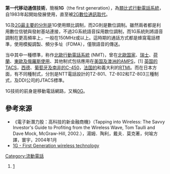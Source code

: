 **第一代移动通信技術**，簡稱**1G**（the first
generation），為[類比式行動電話系統](../Page/類比式行動電話.md "wikilink")，自1983年起開始發展使用，直至被[2G數位通訊取代](../Page/2G.md "wikilink")。

1G及[2G最主要的分別是](../Page/2G.md "wikilink")1G使用類比調制，而2G則是數位調制。雖然兩者都是利用數位信號與發射基站連接，不過2G系統語音採用数位調制，而1G系統則將語音調制在更高頻率上，一般在150MHz或以上。這時期的通話方式都是蜂窩電話標準，使用模擬調製、頻分多址（FDMA），僅限語音的傳送。

当中其中一種標準，称作[北歐行動電話系統](../Page/北歐行動電話系統.md "wikilink")
(NMT)，曾在[北歐国家](../Page/北歐国家.md "wikilink")、[瑞士](../Page/瑞士.md "wikilink")、[荷蘭](../Page/荷蘭.md "wikilink")、[東歐及](../Page/東歐.md "wikilink")[俄羅斯使用](../Page/俄羅斯.md "wikilink")、其他制式包括應用在[美国及](../Page/美国.md "wikilink")[澳洲的AMPS](../Page/澳洲.md "wikilink")，\[1\]
[英国的](../Page/英国.md "wikilink")[TACS](../Page/TACS.md "wikilink")，[西德](../Page/西德.md "wikilink")、[葡萄牙及南非的](../Page/葡萄牙.md "wikilink")[C-450](../Page/C-Netz.md "wikilink")，[法国的](../Page/法国.md "wikilink")和義大利的[RTMI](../Page/RTMI.md "wikilink")。而在日本方面，有不同種制式，分別是NTT電話設計的TZ-801、TZ-802和TZ-803三種制式，及DDI公司的JTACS標準。

1G技術的前身是移動電話網路，又稱[0G](../Page/0G.md "wikilink")。

## 參考來源

  - 《電子新潛力股：高科技的新金融商機》（Tapping into Wireless: The Savvy Investor's Guide
    to Profiting from the Wireless Wave, Tom Taulli and Dave Mock,
    McGraw-Hill, 2002.），湯姆．陶利，戴夫．莫克著，何喻方譯，寰宇，2004年1月
  - [1G - First Generation wireless
    technology](https://archive.is/20130103094947/http://www.javvin.com/wireless/1G.html)

[Category:流動電話](https://zh.wikipedia.org/wiki/Category:流動電話 "wikilink")

1.  [1](http://www.amta.org.au/default.asp?Page=142AMTA)
